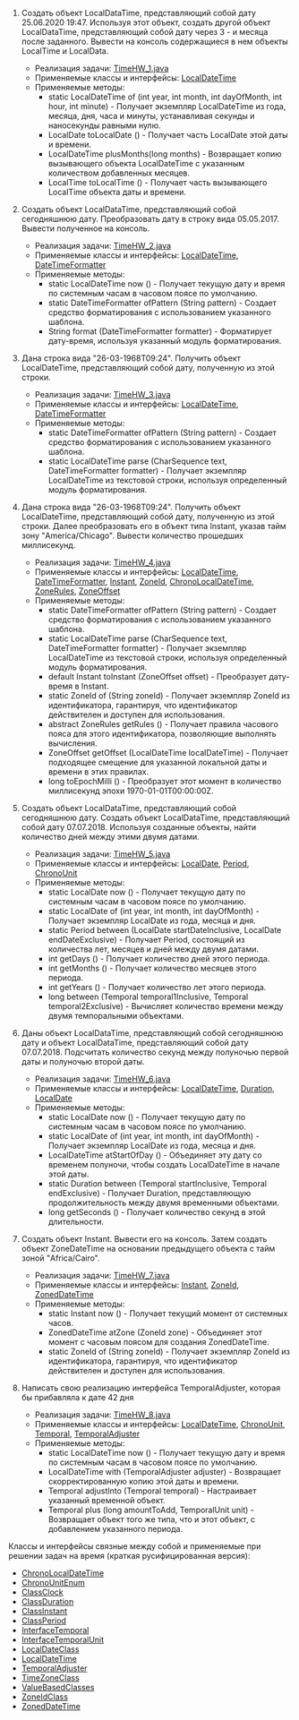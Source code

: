 1. Создать объект LocalDataTime, представляющий собой дату 25.06.2020 19:47.
   Используя этот объект, создать другой объект LocalDataTime, представляющий
   собой дату через 3 - и месяца после заданного. Вывести на консоль
   содержащиеся в нем объекты LocalTime и LocalData.
   - Реализация задачи: [TimeHW_1.java](https://github.com/JcoderPaul/JavaBegin/blob/master/Less_28_myTimeLessons/src/myTimeHW/TimeHW_1.java)
   - Применяемые классы и интерфейсы: [LocalDateTime](https://github.com/JcoderPaul/JavaBegin/blob/master/Less_28_myTimeLessons/src/DescripReqClassesRus/LocalDateTime.txt)
   - Применяемые методы: 
     - static LocalDateTime of (int year, int month, int dayOfMonth, int hour, int minute) - Получает экземпляр LocalDateTime из года, месяца,
       дня, часа и минуты, устанавливая секунды и наносекунды равными нулю.
     - LocalDate toLocalDate () - Получает часть LocalDate этой даты и времени.
     - LocalDateTime plusMonths(long months) - Возвращает копию вызывающего объекта LocalDateTime
       с указанным количеством добавленных месяцев.
     - LocalTime toLocalTime () - Получает часть вызывающего LocalTime объекта даты и времени.

2. Создать объект LocalDataTime, представляющий собой сегодняшнюю дату.
   Преобразовать дату в строку вида 05.05.2017. Вывести полученное на
   консоль.
   - Реализация задачи: [TimeHW_2.java](https://github.com/JcoderPaul/JavaBegin/blob/master/Less_28_myTimeLessons/src/myTimeHW/TimeHW_2.java)
   - Применяемые классы и интерфейсы: [LocalDateTime](https://github.com/JcoderPaul/JavaBegin/blob/master/Less_28_myTimeLessons/src/DescripReqClassesRus/LocalDateTime.txt), [DateTimeFormatter](https://docs.oracle.com/javase/8/docs/api/java/time/format/DateTimeFormatter.html)
   - Применяемые методы:
     - static LocalDateTime now () - Получает текущую дату и время по системным
       часам в часовом поясе по умолчанию.
     - static DateTimeFormatter	ofPattern (String pattern) - Создает средство 
       форматирования с использованием указанного шаблона.
     - String format (DateTimeFormatter formatter) - Форматирует дату-время, 
       используя указанный модуль форматирования.
3. Дана строка вида "26-03-1968T09:24". Получить объект LocalDateTime,
   представляющий собой дату, полученную из этой строки.
    - Реализация задачи: [TimeHW_3.java](https://github.com/JcoderPaul/JavaBegin/blob/master/Less_28_myTimeLessons/src/myTimeHW/TimeHW_3.java)
    - Применяемые классы и интерфейсы: [LocalDateTime](https://github.com/JcoderPaul/JavaBegin/blob/master/Less_28_myTimeLessons/src/DescripReqClassesRus/LocalDateTime.txt), [DateTimeFormatter](https://docs.oracle.com/javase/8/docs/api/java/time/format/DateTimeFormatter.html)
    - Применяемые методы:
        - static DateTimeFormatter ofPattern (String pattern) - Создает средство
          форматирования с использованием указанного шаблона.
        - static LocalDateTime parse (CharSequence text, DateTimeFormatter formatter) - Получает экземпляр
          LocalDateTime из текстовой строки, используя определенный модуль форматирования.
4. Дана строка вида "26-03-1968T09:24". Получить объект LocalDateTime,
   представляющий собой дату, полученную из этой строки. Далее
   преобразовать его в объект типа Instant, указав тайм зону
   "America/Chicago". Вывести количество прошедших миллисекунд.
    - Реализация задачи: [TimeHW_4.java](https://github.com/JcoderPaul/JavaBegin/blob/master/Less_28_myTimeLessons/src/myTimeHW/TimeHW_4.java)
    - Применяемые классы и интерфейсы: [LocalDateTime](https://github.com/JcoderPaul/JavaBegin/blob/master/Less_28_myTimeLessons/src/DescripReqClassesRus/LocalDateTime.txt), [DateTimeFormatter](https://docs.oracle.com/javase/8/docs/api/java/time/format/DateTimeFormatter.html), [Instant](https://github.com/JcoderPaul/JavaBegin/blob/master/Less_28_myTimeLessons/src/DescripReqClassesRus/ClassInstant.txt), [ZoneId](https://github.com/JcoderPaul/JavaBegin/blob/master/Less_28_myTimeLessons/src/DescripReqClassesRus/ZoneIdClass.txt), [ChronoLocalDateTime](https://github.com/JcoderPaul/JavaBegin/blob/master/Less_28_myTimeLessons/src/DescripReqClassesRus/ChronoLocalDateTime.txt), [ZoneRules](https://docs.oracle.com/javase/8/docs/api/java/time/zone/ZoneRules.html), [ZoneOffset](https://docs.oracle.com/javase/8/docs/api/java/time/ZoneOffset.html)
    - Применяемые методы:
        - static DateTimeFormatter ofPattern (String pattern) - Создает средство
          форматирования с использованием указанного шаблона.
        - static LocalDateTime parse (CharSequence text, DateTimeFormatter formatter) - Получает экземпляр
          LocalDateTime из текстовой строки, используя определенный модуль форматирования.
        - default Instant toInstant (ZoneOffset offset) - Преобразует дату-время в Instant.
        - static ZoneId	of (String zoneId) - Получает экземпляр ZoneId из идентификатора,
          гарантируя, что идентификатор действителен и доступен для использования.
        - abstract ZoneRules getRules () - Получает правила часового пояса для этого идентификатора,
          позволяющие выполнять вычисления.
        - ZoneOffset getOffset (LocalDateTime localDateTime) - Получает подходящее смещение для указанной 
          локальной даты и времени в этих правилах.
        - long toEpochMilli () - Преобразует этот момент в количество миллисекунд
          эпохи 1970-01-01T00:00:00Z.
5. Создать объект LocalDataTime, представляющий собой сегодняшнюю дату.
   Создать объект LocalDataTime, представляющий собой дату 07.07.2018.
   Используя созданные объекты, найти количество дней между этими двумя
   датами.
    - Реализация задачи: [TimeHW_5.java](https://github.com/JcoderPaul/JavaBegin/blob/master/Less_28_myTimeLessons/src/myTimeHW/TimeHW_5.java)
    - Применяемые классы и интерфейсы: [LocalDate](https://github.com/JcoderPaul/JavaBegin/blob/master/Less_28_myTimeLessons/src/DescripReqClassesRus/LocalDateClass.txt), [Period](https://github.com/JcoderPaul/JavaBegin/blob/master/Less_28_myTimeLessons/src/DescripReqClassesRus/ClassPeriod.txt), [ChronoUnit](https://github.com/JcoderPaul/JavaBegin/blob/master/Less_28_myTimeLessons/src/DescripReqClassesRus/ChronoUnitEnum.txt)
    - Применяемые методы:
      - static LocalDate now () - Получает текущую дату по системным
        часам в часовом поясе по умолчанию.
      - static LocalDate of (int year, int month, int dayOfMonth) -
        Получает экземпляр LocalDate из года, месяца и дня.
      - static Period between (LocalDate startDateInclusive, LocalDate endDateExclusive) -
        Получает Period, состоящий из количества лет, месяцев и дней между двумя датами.
      - int getDays () - Получает количество дней этого периода.
      - int getMonths () - Получает количество месяцев этого периода.
      - int getYears () - Получает количество лет этого периода.
      - long between (Temporal temporal1Inclusive, Temporal temporal2Exclusive) - Вычисляет
        количество времени между двумя темпоральными объектами.
6. Даны объект LocalDataTime, представляющий собой сегодняшнюю дату и
   объект LocalDataTime, представляющий собой дату 07.07.2018.
   Подсчитать количество секунд между полуночью первой даты и полуночью
   второй даты.
    - Реализация задачи: [TimeHW_6.java](https://github.com/JcoderPaul/JavaBegin/blob/master/Less_28_myTimeLessons/src/myTimeHW/TimeHW_6.java)
    - Применяемые классы и интерфейсы: [LocalDateTime](https://github.com/JcoderPaul/JavaBegin/blob/master/Less_28_myTimeLessons/src/DescripReqClassesRus/LocalDateTime.txt), [Duration](https://github.com/JcoderPaul/JavaBegin/blob/master/Less_28_myTimeLessons/src/DescripReqClassesRus/ClassDuration.txt), [LocalDate](https://github.com/JcoderPaul/JavaBegin/blob/master/Less_28_myTimeLessons/src/DescripReqClassesRus/LocalDateClass.txt)
    - Применяемые методы:
        - static LocalDate now () - Получает текущую дату по системным
          часам в часовом поясе по умолчанию.
        - static LocalDate of (int year, int month, int dayOfMonth) -
          Получает экземпляр LocalDate из года, месяца и дня.
        - LocalDateTime atStartOfDay () - Объединяет эту дату со временем полуночи,
          чтобы создать LocalDateTime в начале этой даты.
        - static Duration between (Temporal startInclusive, Temporal endExclusive) -
          Получает Duration, представляющую продолжительность между двумя временными
          объектами.
        - long getSeconds () - Получает количество секунд в этой длительности.
7. Создать объект Instant. Вывести его на консоль. Затем создать объект
   ZoneDateTime на основании предыдущего объекта с тайм зоной "Africa/Cairo".
    - Реализация задачи: [TimeHW_7.java](https://github.com/JcoderPaul/JavaBegin/blob/master/Less_28_myTimeLessons/src/myTimeHW/TimeHW_7.java)
    - Применяемые классы и интерфейсы: [Instant](https://github.com/JcoderPaul/JavaBegin/blob/master/Less_28_myTimeLessons/src/DescripReqClassesRus/ClassInstant.txt), [ZoneId](https://github.com/JcoderPaul/JavaBegin/blob/master/Less_28_myTimeLessons/src/DescripReqClassesRus/ZoneIdClass.txt), [ZonedDateTime](https://github.com/JcoderPaul/JavaBegin/blob/master/Less_28_myTimeLessons/src/DescripReqClassesRus/ZonedDateTime.txt)
    - Применяемые методы:
       - static Instant now () - Получает текущий момент от системных часов.
       - ZonedDateTime atZone (ZoneId zone) - Объединяет этот момент с часовым поясом для
        создания ZonedDateTime.
       - static ZoneId of (String zoneId) - Получает экземпляр ZoneId из идентификатора,
        гарантируя, что идентификатор действителен и доступен для использования.
8. Написать свою реализацию интерфейса TemporalAdjuster, которая бы
   прибавляла к дате 42 дня
    - Реализация задачи: [TimeHW_8.java](https://github.com/JcoderPaul/JavaBegin/blob/master/Less_28_myTimeLessons/src/myTimeHW/TimeHW_8.java)
    - Применяемые классы и интерфейсы: [LocalDateTime](https://github.com/JcoderPaul/JavaBegin/blob/master/Less_28_myTimeLessons/src/DescripReqClassesRus/LocalDateTime.txt), [ChronoUnit](https://github.com/JcoderPaul/JavaBegin/blob/master/Less_28_myTimeLessons/src/DescripReqClassesRus/ChronoUnitEnum.txt), [Temporal](https://github.com/JcoderPaul/JavaBegin/blob/master/Less_28_myTimeLessons/src/DescripReqClassesRus/InterfaceTemporal.txt), [TemporalAdjuster](https://github.com/JcoderPaul/JavaBegin/blob/master/Less_28_myTimeLessons/src/DescripReqClassesRus/TemporalAdjuster.txt)
    - Применяемые методы:
        - static LocalDateTime now () - Получает текущую дату и время по системным
          часам в часовом поясе по умолчанию.
        - LocalDateTime	with (TemporalAdjuster adjuster) - Возвращает скорректированную 
          копию этой даты и времени.
        - Temporal adjustInto (Temporal temporal) - Настраивает указанный временной объект.
        - Temporal plus (long amountToAdd, TemporalUnit unit) - Возвращает объект
          того же типа, что и этот объект, с добавлением указанного периода.

Классы и интерфейсы связные между собой и применяемые при решении задач на время (краткая русифицированная версия):
- [ChronoLocalDateTime](https://github.com/JcoderPaul/JavaBegin/blob/master/Less_28_myTimeLessons/src/DescripReqClassesRus/ChronoLocalDateTime.txt)
- [ChronoUnitEnum](https://github.com/JcoderPaul/JavaBegin/blob/master/Less_28_myTimeLessons/src/DescripReqClassesRus/ChronoUnitEnum.txt)
- [ClassClock](https://github.com/JcoderPaul/JavaBegin/blob/master/Less_28_myTimeLessons/src/DescripReqClassesRus/ClassClock.txt)
- [ClassDuration](https://github.com/JcoderPaul/JavaBegin/blob/master/Less_28_myTimeLessons/src/DescripReqClassesRus/ClassDuration.txt)
- [ClassInstant](https://github.com/JcoderPaul/JavaBegin/blob/master/Less_28_myTimeLessons/src/DescripReqClassesRus/ClassInstant.txt)
- [ClassPeriod](https://github.com/JcoderPaul/JavaBegin/blob/master/Less_28_myTimeLessons/src/DescripReqClassesRus/ClassPeriod.txt)
- [InterfaceTemporal](https://github.com/JcoderPaul/JavaBegin/blob/master/Less_28_myTimeLessons/src/DescripReqClassesRus/InterfaceTemporal.txt)
- [InterfaceTemporalUnit](https://github.com/JcoderPaul/JavaBegin/blob/master/Less_28_myTimeLessons/src/DescripReqClassesRus/InterfaceTemporalUnit.txt)
- [LocalDateClass](https://github.com/JcoderPaul/JavaBegin/blob/master/Less_28_myTimeLessons/src/DescripReqClassesRus/LocalDateClass.txt)
- [LocalDateTime](https://github.com/JcoderPaul/JavaBegin/blob/master/Less_28_myTimeLessons/src/DescripReqClassesRus/LocalDateTime.txt)
- [TemporalAdjuster](https://github.com/JcoderPaul/JavaBegin/blob/master/Less_28_myTimeLessons/src/DescripReqClassesRus/TemporalAdjuster.txt)
- [TimeZoneClass](https://github.com/JcoderPaul/JavaBegin/blob/master/Less_28_myTimeLessons/src/DescripReqClassesRus/TimeZoneClass.txt)
- [ValueBasedClasses](https://github.com/JcoderPaul/JavaBegin/blob/master/Less_28_myTimeLessons/src/DescripReqClassesRus/ValueBasedClasses.txt)
- [ZoneIdClass](https://github.com/JcoderPaul/JavaBegin/blob/master/Less_28_myTimeLessons/src/DescripReqClassesRus/ZoneIdClass.txt)
- [ZonedDateTime](https://github.com/JcoderPaul/JavaBegin/blob/master/Less_28_myTimeLessons/src/DescripReqClassesRus/ZonedDateTime.txt)
